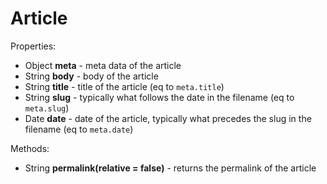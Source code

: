 # Article

Properties:

  * Object **meta** - meta data of the article
  * String **body** - body of the article
  * String **title** - title of the article (eq to `meta.title`)
  * String **slug** - typically what follows the date in the filename (eq to `meta.slug`)
  * Date **date** - date of the article, typically what precedes the slug in the filename (eq to `meta.date`)

Methods:

  * String **permalink(relative = false)** - returns the permalink of the article